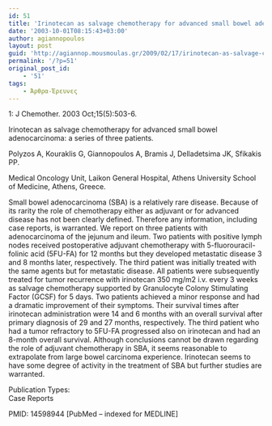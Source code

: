 ```yaml
---
id: 51
title: 'Irinotecan as salvage chemotherapy for advanced small bowel adenocarcinoma: a series of three patients. (english version)'
date: '2003-10-01T08:15:43+03:00'
author: agiannopoulos
layout: post
guid: 'http://agiannop.mousmoulas.gr/2009/02/17/irinotecan-as-salvage-chemotherapy-for-advanced-small-bowel-adenocarcinoma-a-series-of-three-patients-english-version/'
permalink: '/?p=51'
original_post_id:
    - '51'
tags:
    - Άρθρα-Έρευνες
---
```


1: J Chemother. 2003 Oct;15(5):503-6.

Irinotecan as salvage chemotherapy for advanced small bowel adenocarcinoma: a series of three patients.

Polyzos A, Kouraklis G, Giannopoulos A, Bramis J, Delladetsima JK, Sfikakis PP.

Medical Oncology Unit, Laikon General Hospital, Athens University School of Medicine, Athens, Greece.

Small bowel adenocarcinoma (SBA) is a relatively rare disease. Because of its rarity the role of chemotherapy either as adjuvant or for advanced disease has not been clearly defined. Therefore any information, including case reports, is warranted. We report on three patients with adenocarcinoma of the jejunum and ileum. Two patients with positive lymph nodes received postoperative adjuvant chemotherapy with 5-fluorouracil-folinic acid (5FU-FA) for 12 months but they developed metastatic disease 3 and 8 months later, respectively. The third patient was initially treated with the same agents but for metastatic disease. All patients were subsequently treated for tumor recurrence with irinotecan 350 mg/m2 i.v. every 3 weeks as salvage chemotherapy supported by Granulocyte Colony Stimulating Factor (GCSF) for 5 days. Two patients achieved a minor response and had a dramatic improvement of their symptoms. Their survival times after irinotecan administration were 14 and 6 months with an overall survival after primary diagnosis of 29 and 27 months, respectively. The third patient who had a tumor refractory to 5FU-FA progressed also on irinotecan and had an 8-month overall survival. Although conclusions cannot be drawn regarding the role of adjuvant chemotherapy in SBA, it seems reasonable to extrapolate from large bowel carcinoma experience. Irinotecan seems to have some degree of activity in the treatment of SBA but further studies are warranted.

Publication Types:  
 Case Reports

PMID: 14598944 \[PubMed – indexed for MEDLINE\]